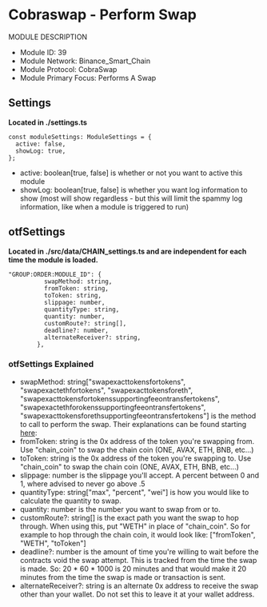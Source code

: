 # Cobraswap - Perform Swap
MODULE DESCRIPTION

* Module ID: 39
* Module Network: Binance_Smart_Chain
* Module Protocol: CobraSwap
* Module Primary Focus: Performs A Swap

## Settings
**Located in ./settings.ts**
```
const moduleSettings: ModuleSettings = {
  active: false,
  showLog: true,
};
```

* active: boolean[true, false] is whether or not you want to active this module
* showLog: boolean[true, false] is whether you want log information to show (most will show regardless - but this will limit the spammy log information, like when a module is triggered to run)

## otfSettings
**Located in ./src/data/CHAIN_settings.ts and are independent for each time the module is loaded.**
```
"GROUP:ORDER:MODULE_ID": {
          swapMethod: string,
          fromToken: string,
          toToken: string,
          slippage: number,
          quantityType: string,
          quantity: number,
          customRoute?: string[],
          deadline?: number,
          alternateReceiver?: string,
        },
```

### otfSettings Explained
* swapMethod: string["swapexacttokensfortokens", "swapexactethfortokens", "swapexacttokensforeth", "swapexacttokensfortokenssupportingfeeontransfertokens", "swapexactethforokenssupportingfeeontransfertokens", "swapexacttokensforethsupportingfeeontransfertokens"] is the method to call to perform the swap.  Their explanations can be found starting [here](https://docs.uniswap.org/protocol/V2/reference/smart-contracts/router-02#swapexacttokensfortokens): 
* fromToken: string is the 0x address of the token you're swapping from.  Use "chain_coin" to swap the chain coin (ONE, AVAX, ETH, BNB, etc...)
* toToken: string is the 0x address of the token you're swapping to.  Use "chain_coin" to swap the chain coin (ONE, AVAX, ETH, BNB, etc...)
* slippage: number is the slippage you'll accept.  A percent between 0 and 1, where advised to never go above .5
* quantityType: string["max", "percent", "wei"] is how you would like to calculate the quantity to swap.
* quantity: number is the number you want to swap from or to.
* customRoute?: string[] is the exact path you want the swap to hop through.  When using this, put "WETH" in place of "chain_coin".  So for example to hop through the chain coin, it would look like: ["fromToken", "WETH", "toToken"]
* deadline?: number is the amount of time you're willing to wait before the contracts void the swap attempt.  This is tracked from the time the swap is made.  So: 20 * 60 * 1000 is 20 minutes and that would make it 20 minutes from the time the swap is made or transaction is sent.
* alternateReceiver?: string is an alternate 0x address to receive the swap other than your wallet.  Do not set this to leave it at your wallet address.